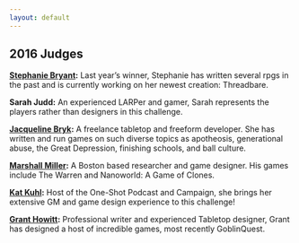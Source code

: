 ```yaml
---
layout: default
---
```


## 2016 Judges

**[Stephanie Bryant](http://www.mortaine.com/blog/):** Last year’s winner, Stephanie has written several rpgs in the past and is currently working on her newest creation: Threadbare.

**Sarah Judd:** An experienced LARPer and gamer, Sarah represents the players rather than designers in this challenge.

**[Jacqueline Bryk](http://tacticalnymphomania.tumblr.com/):** A freelance tabletop and freeform developer. She has written and run games on such diverse topics as apotheosis, generational abuse, the Great Depression, finishing schools, and ball culture.

**[Marshall Miller](http://www.finemessgames.com/):** A Boston based researcher and game designer. His games include The Warren and Nanoworld: A Game of Clones.

**[Kat Kuhl](https://twitter.com/wolvesarekuhl):** Host of the One-Shot Podcast and Campaign, she brings her extensive GM and game design experience to this challenge!

**[Grant Howitt](http://lookrobot.co.uk/games/):** Professional writer and experienced Tabletop designer, Grant has designed a host of incredible games, most recently GoblinQuest.
